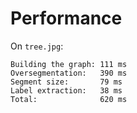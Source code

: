 # Performance

On `tree.jpg`:

```
Building the graph: 111 ms
Oversegmentation:   390 ms
Segment size:       79 ms
Label extraction:   38 ms
Total:              620 ms
```
